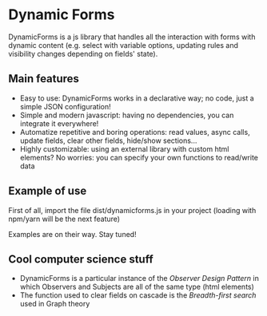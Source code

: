 # Dynamic Forms
DynamicForms is a js library that handles all the interaction with forms with dynamic content (e.g. select with variable options, updating rules and visibility changes depending on fields' state).

## Main features
- Easy to use: DynamicForms works in a declarative way; no code, just a simple JSON configuration!
- Simple and modern javascript: having no dependencies, you can integrate it everywhere!
- Automatize repetitive and boring operations: read values, async calls, update fields, clear other fields, hide/show sections...
- Highly customizable: using an external library with custom html elements? No worries: you can specify your own functions to read/write data

## Example of use
First of all, import the file dist/dynamicforms.js in your project (loading with npm/yarn will be the next feature)

Examples are on their way. Stay tuned!

## Cool computer science stuff
- DynamicForms is a particular instance of the *Observer Design Pattern* in which Observers and Subjects are all of the same type (html elements)
- The function used to clear fields on cascade is the *Breadth-first search* used in Graph theory